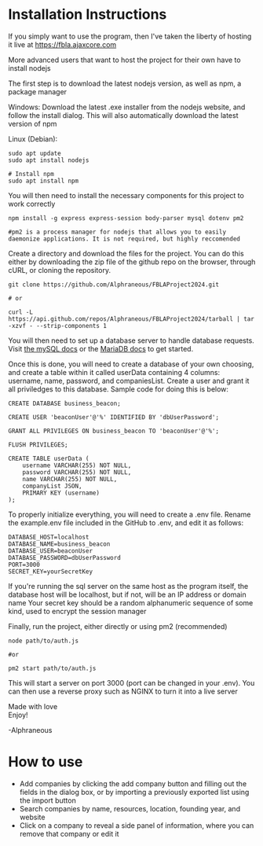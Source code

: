 # Installation Instructions

If you simply want to use the program, then I've taken the liberty of hosting it live at https://fbla.ajaxcore.com

More advanced users that want to host the project for their own have to install nodejs

The first step is to download the latest nodejs version, as well as npm, a package manager

Windows:
Download the latest .exe installer from the nodejs website, and follow the install dialog. This will also automatically download the latest version of npm

Linux (Debian):
```
sudo apt update
sudo apt install nodejs

# Install npm
sudo apt install npm
```

You will then need to install the necessary components for this project to work correctly
```
npm install -g express express-session body-parser mysql dotenv pm2

#pm2 is a process manager for nodejs that allows you to easily daemonize applications. It is not required, but highly reccomended
```
Create a directory and download the files for the project. You can do this either by downloading the zip file of the github repo on the browser, through cURL, or cloning the repository.
```
git clone https://github.com/Alphraneous/FBLAProject2024.git

# or

curl -L https://api.github.com/repos/Alphraneous/FBLAProject2024/tarball | tar -xzvf - --strip-components 1
```
You will then need to set up a database server to handle database requests. Visit [the mySQL docs](https://dev.mysql.com/doc/mysql-getting-started/en/) or the [MariaDB docs](https://mariadb.com/kb/en/getting-installing-and-upgrading-mariadb/) to get started. 

Once this is done, you will need to create a database of your own choosing, and create a table within it called userData containing 4 columns: username, name, password, and companiesList. Create a user and grant it all priviledges to this database. Sample code for doing this is below:

```
CREATE DATABASE business_beacon;

CREATE USER 'beaconUser'@'%' IDENTIFIED BY 'dbUserPassword';

GRANT ALL PRIVILEGES ON business_beacon TO 'beaconUser'@'%';

FLUSH PRIVILEGES;

CREATE TABLE userData (
    username VARCHAR(255) NOT NULL,
    password VARCHAR(255) NOT NULL,
    name VARCHAR(255) NOT NULL,
    companyList JSON,
    PRIMARY KEY (username)
);
```
To properly initialize everything, you will need to create a .env file. Rename the example.env file included in the GitHub to .env, and edit it as follows:
```
DATABASE_HOST=localhost
DATABASE_NAME=business_beacon
DATABASE_USER=beaconUser
DATABASE_PASSWORD=dbUserPassword
PORT=3000
SECRET_KEY=yourSecretKey
```

If you're running the sql server on the same host as the program itself, the database host will be localhost, but if not, will be an IP address or domain name
Your secret key should be a random alphanumeric sequence of some kind, used to encrypt the session manager

Finally, run the project, either directly or using pm2 (recommended)
```
node path/to/auth.js

#or

pm2 start path/to/auth.js
```
This will start a server on port 3000 (port can be changed in your .env). You can then use a reverse proxy such as NGINX to turn it into a live server

Made with love  
Enjoy!

-Alphraneous

# How to use
- Add companies by clicking the add company button and filling out the fields in the dialog box, or by importing a previously exported list using the import button
- Search companies by name, resources, location, founding year, and website
- Click on a company to reveal a side panel of information, where you can remove that company or edit it
